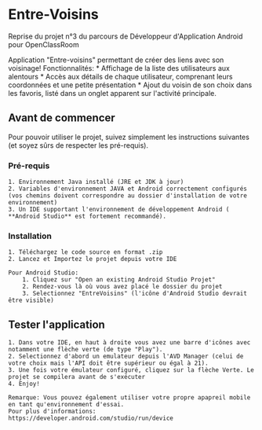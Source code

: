 # Entre-Voisins
Reprise du projet n°3 du parcours de Développeur d'Application Android pour OpenClassRoom

Application "Entre-voisins" permettant de créer des liens avec son voisinage!
Fonctionnalités: 
	* Affichage de la liste des utilisateurs aux alentours
	* Accès aux détails de chaque utilisateur, comprenant leurs coordonnées et une petite présentation
	* Ajout du voisin de son choix dans les favoris, listé dans un onglet apparent sur l'activité principale.

## Avant de commencer

Pour pouvoir utiliser le projet, suivez simplement les instructions suivantes (et soyez sûrs de respecter les pré-requis).

### Pré-requis

	1. Environnement Java installé (JRE et JDK à jour)
	2. Variables d'environnement JAVA et Android correctement configurés (vos chemins doivent correspondre au dossier d'installation de votre environnement)
	3. Un IDE supportant l'environnement de développement Android ( **Android Studio** est fortement recommandé).
	
### Installation

	1. Téléchargez le code source en format .zip
	2. Lancez et Importez le projet depuis votre IDE


```
Pour Android Studio: 
	1. Cliquez sur "Open an existing Android Studio Projet"
	2. Rendez-vous là où vous avez placé le dossier du projet
	3. Selectionnez "EntreVoisins" (l'icône d'Android Studio devrait être visible)
```

## Tester l'application

	1. Dans votre IDE, en haut à droite vous avez une barre d'icônes avec notamment une flèche verte (de type "Play").
	2. Selectionnez d'abord un emulateur depuis l'AVD Manager (celui de votre choix mais l'API doit être supérieur ou égal à 21).
	3. Une fois votre émulateur configuré, cliquez sur la flèche Verte. Le projet se compilera avant de s'exécuter
	4. Enjoy! 
	
```
Remarque: Vous pouvez également utiliser votre propre apapreil mobile en tant qu'environnement d'essai.
Pour plus d'informations: 
https://developer.android.com/studio/run/device
```
